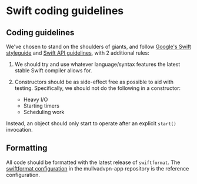# Swift coding guidelines

## Coding guidelines
We've chosen to stand on the shoulders of giants, and follow [Google's Swift styleguide] and [Swift API guidelines],
with 2 additional rules:

1. We should try and use whatever language/syntax features the latest stable Swift compiler allows for.

2. Constructors should be as side-effect free as possible to aid with testing. Specifically, we should not do the
   following in a constructor:
   - Heavy I/O
   - Starting timers
   - Scheduling work

Instead, an object should only start to operate after an explicit `start()` invocation.

## Formatting

All code should be formatted with the latest release of `swiftformat`. The [swiftformat configuration] in the
mullvadvpn-app repository is the reference configuration.

[swiftformat configuration]: https://github.com/mullvad/mullvadvpn-app/blob/main/ios/.swiftformat
[Google's Swift styleguide]: https://google.github.io/swift/
[Swift API guidelines]: https://www.swift.org/documentation/api-design-guidelines/

